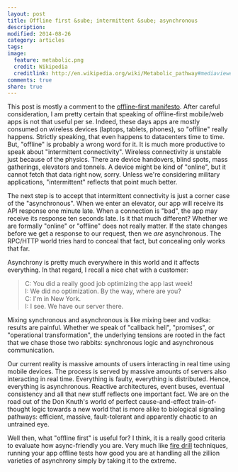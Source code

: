 ```yaml
---
layout: post
title: Offline first &sube; intermittent &sube; asynchronous
description:
modified: 2014-08-26
category: articles
tags:
image:
  feature: metabolic.png
  credit: Wikipedia
  creditlink: http://en.wikipedia.org/wiki/Metabolic_pathway#mediaviewer/File:Metabolism_790px.png
comments: true
share: true
---
```


This post is mostly a comment to the [offline-first manifesto](http://blog.hood.ie/2013/11/say-hello-to-offline-first/).
After careful consideration, I am pretty certain that speaking of offline-first
mobile/web apps is not that useful per se.
Indeed, these days apps are mostly consumed on wireless devices (laptops,
tablets, phones), so "offline" really happens. Strictly speaking, that
even happens to datacenters time to time. But, "offline" is probably a wrong
word for it. It is much more productive to speak about "intermittent
connectivity". Wireless connectivity *is* unstable just because of the physics.
There are device handovers, blind spots, mass gatherings, elevators and tonnels.
A device might be kind of "online", but it cannot fetch that data right now,
sorry. Unless we're considering military applications, "intermittent" reflects
that point much better.

The next step is to accept that intermittent connectivity is just a corner
case of the "asynchronous". When we enter an elevator, our app will receive
its API response one minute late. When a connection is "bad", the app may receive its response
ten seconds late. Is it that much different?
Whether we are formally "online" or "offline" does not
really matter. If the state changes before we get a response to our request,
then we *are* asynchronous. The RPC/HTTP world tries hard to conceal that fact, but
concealing only works that far.

Asynchrony is pretty much everywhere in this world and it affects everything.
In that regard, I recall a nice chat with a customer:

> C: You did a really good job optimizing the app last week! <br/>
> I: We did no optimization. By the way, where are you? <br/>
> C: I'm in New York. <br/>
> I: I see. We have our server there.

Mixing synchronous and asynchronous is like mixing beer and vodka: results are
painful. Whether we speak of "callback hell", "promises", or "operational
transformation", the underlying tensions are rooted in the fact that we chase
those two rabbits: synchronous logic and asynchronous communication.

Our current reality is massive amounts of users interacting in real time using
mobile devices. The process is served by massive amounts of servers also
interacting in real time. Everything is faulty, everything is distributed.
Hence, everything is asynchronous.
Reactive architectures, event buses, eventual consistency and all that new stuff
reflects one important fact.
We are on the road out of the Don Knuth's world of perfect cause-and-effect
train-of-thought logic towards a new world that is more alike to biological
signaling pathways: efficient, massive, fault-tolerant and apparently chaotic
to an untrained eye.

Well then, what "offline first" is useful for? I think, it is a really good
criteria to evaluate how async-friendly you are. Very much like [fire drill](http://highscalability.com/blog/2010/12/28/netflix-continually-test-by-failing-servers-with-chaos-monke.html)
techniques, running your app offline tests how good you are at handling all the
zillion varieties of asynchrony simply by taking it to the extreme.
